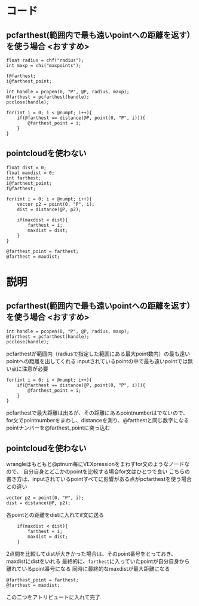 # コード

## pcfarthest(範囲内で最も遠いpointへの距離を返す）を使う場合 <おすすめ>
```
float radius = chf("radius");
int maxp = chi("maxpoints");

f@farthest;
i@farthest_point;

int handle = pcopen(0, "P", @P, radius, maxp);
@farthest = pcfarthest(handle);
pcclose(handle);

for(int i = 0; i < @numpt; i++){
    if(@farthest == distance(@P, point(0, "P", i))){
        @farthest_point = i;
    }
}
```
## pointcloudを使わない
```
float dist = 0;
float maxdist = 0;
int farthest;
i@farthest_point;
f@farthest;

for(int i = 0; i < @numpt; i++){
    vector p2 = point(0, "P", i);
    dist = distance(@P, p2);

    if(maxdist < dist){
        farthest = i;
        maxdist = dist;
    }
}

@farthest_point = farthest;
@farthest = maxdist;
```
# 説明
## pcfarthest(範囲内で最も遠いpointへの距離を返す）を使う場合 <おすすめ>
```
int handle = pcopen(0, "P", @P, radius, maxp);
@farthest = pcfarthest(handle);
pcclose(handle);
```
pcfarthestが範囲内（radiusで指定した範囲にある最大point数内）の最も遠いpointへの距離を出してくれる
inputされているpointの中で最も遠いpointでは無い点に注意が必要
```
for(int i = 0; i < @numpt; i++){
    if(@farthest == distance(@P, point(0, "P", i))){
        @farthest_point = i;
    }
}
```
pcfarthestで最大距離は出るが、その距離にあるpointnumberはでないので、
for文でpointnumberをまわし、distanceを測り、@farthestと同じ数字になるpointナンバーを@farthest_pointに突っ込む

## pointcloudを使わない
wrangleはもともと@ptnum毎にVEXpressionをまわすfor文のようなノードなので、
自分自身とどこかのpointを比較する場合for文はひとつで良い
こちらの書き方は、inputされているpointすべてに影響がある点がpcfarthestを使う場合との違い
```
vector p2 = point(0, "P", i);
dist = distance(@P, p2);
```
各pointとの距離をdistに入れてif文に送る
```
    if(maxdist < dist){
        farthest = i;
        maxdist = dist;
    }
```
2点間を比較してdistが大きかった場合は、そのpoint番号をとっておき、maxdistにdistをいれる
最終的に、`farthest`に入っていたpointが自分自身から離れているpoint番号になる
同時に最終的なmaxdistが最大距離になる
```
@farthest_point = farthest;
@farthest = maxdist;
```
この二つをアトリビュートに入れて完了
